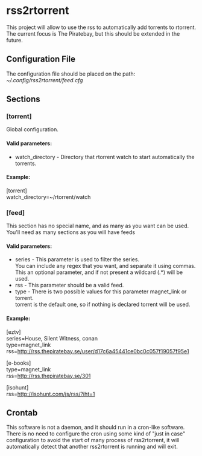 # rss2rtorrent

This project will allow to use the rss to automatically add torrents to rtorrent.  
The current focus is The Piratebay, but this should be extended in the future.  

## Configuration File

The configuration file should be placed on the path:  
*~/.config/rss2rtorrent/feed.cfg*  

## Sections

### [torrent]  
Global configuration.

#### Valid parameters:  
* watch\_directory - Directory that rtorrent watch to start automatically the torrents. 

#### Example:
   [torrent]  
   watch\_directory=~/rtorrent/watch

### [feed]
This section has no special name, and as many as you want can be used.  
You'll need as many sections as you will have feeds

#### Valid parameters:
* series - This parameter is used to filter the series.  
You can include any regex that you want, and separate it using commas.  
This an optional parameter, and if not present a wildcard (.\*) will be used.
* rss - This parameter should be a valid feed.
* type - There is two possible values for this parameter magnet\_link or torrent.  
torrent is the default one, so if nothing is declared torrent will be used.

#### Example:
  [eztv]  
  series=House, Silent Witness, conan  
  type=magnet\_link  
  rss=http://rss.thepiratebay.se/user/d17c6a45441ce0bc0c057f19057f95e1

  [e-books]  
  type=magnet\_link  
  rss=http://rss.thepiratebay.se/301

  [isohunt]  
  rss=http://isohunt.com/js/rss/?iht=1

## Crontab
This software is not a daemon, and it should run in a cron-like software.  
There is no need to configure the cron using some kind of "just in case"  
configuration to avoid the start of many process of rss2rtorrent, it will  
automatically detect that another rss2rtorrent is running and will exit.

